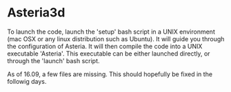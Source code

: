 # Asteria3d

To launch the code, launch the 'setup' bash script in a UNIX environment (mac OSX or any linux distribution such as Ubuntu). It will guide you through the configuration of Asteria. It will then compile the code into a UNIX executable 'Asteria'. This executable can be either launched directly, or through the 'launch' bash script.

As of 16.09, a few files are missing. This should hopefully be fixed in the followig days.
